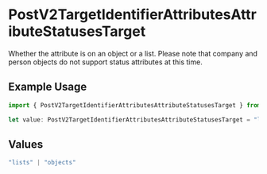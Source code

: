 # PostV2TargetIdentifierAttributesAttributeStatusesTarget

Whether the attribute is on an object or a list. Please note that company and person objects do not support status attributes at this time.

## Example Usage

```typescript
import { PostV2TargetIdentifierAttributesAttributeStatusesTarget } from "attio-js/models/operations/postv2targetidentifierattributesattributestatuses.js";

let value: PostV2TargetIdentifierAttributesAttributeStatusesTarget = "lists";
```

## Values

```typescript
"lists" | "objects"
```